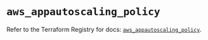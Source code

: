 # `aws_appautoscaling_policy`

Refer to the Terraform Registry for docs: [`aws_appautoscaling_policy`](https://registry.terraform.io/providers/hashicorp/aws/5.53.0/docs/resources/appautoscaling_policy).
